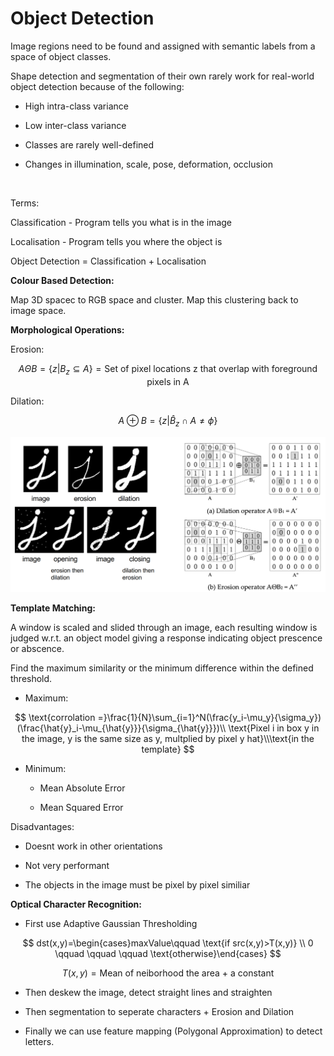 # Object Detection
Image regions need to be found and assigned with semantic labels from a space of object classes.

Shape detection and segmentation of their own rarely work for real-world object detection because of the following:

- High intra-class variance

- Low inter-class variance

- Classes are rarely well-defined

- Changes in illumination, scale, pose, deformation, occlusion

<br/>

Terms:

Classification - Program tells you what is in the image

Localisation - Program tells you where the object is

Object Detection = Classification + Localisation 

**Colour Based Detection:**

Map 3D spacec to RGB space and cluster. Map this clustering back to image space.

**Morphological Operations:**

Erosion:

$$ A\Theta B=\{z|B_z\subseteq A\} =\text{Set of pixel locations z that overlap with foreground pixels in A} $$

Dilation:

$$ A\oplus B=\{z|\hat{B}_z\cap A \neq \phi\} $$

![Untitled](224fa577_Untitled.png)

**Template Matching:**

A window is scaled and slided through an image, each resulting window is judged w.r.t. an object model giving a response indicating object prescence or abscence.

Find the maximum similarity or the minimum difference within the defined threshold. 

- Maximum:

 

$$ \text{corrolation =}\frac{1}{N}\sum_{i=1}^N(\frac{y_i-\mu_y}{\sigma_y})(\frac{\hat{y}_i-\mu_{\hat{y}}}{\sigma_{\hat{y}}})\\ \text{Pixel i in box y in the image, y is the same size as y, multplied by pixel y hat}\\\text{in the template} $$

- Minimum:

	- Mean Absolute Error

	- Mean Squared Error

Disadvantages:

- Doesnt work in other orientations

- Not very performant

- The objects in the image must be pixel by pixel similiar

**Optical Character Recognition:**

- First use Adaptive Gaussian Thresholding

$$ dst(x,y)=\begin{cases}maxValue\qquad \text{if src(x,y)>T(x,y)} \\ 0 \qquad \qquad \qquad \text{otherwise}\end{cases} $$

$$ T(x,y)=\text{Mean of neiborhood the area + a constant} $$

- Then deskew the image, detect straight lines and straighten

- Then segmentation to seperate characters + Erosion and Dilation

- Finally we can use feature mapping (Polygonal Approximation) to detect letters.

